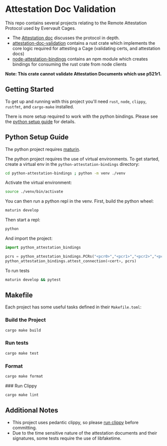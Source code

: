 # Attestation Doc Validation

This repo contains several projects relating to the Remote Attestation Protocol used by Evervault Cages.

- The [Attestation doc](./Attestation.md) discusses the protocol in depth.
- [attestation-doc-validation](./attestation-doc-validation/) contains a rust crate which implements the core logic required for attesting a Cage (validating certs, and attestation docs)
- [node-attestation-bindings](./node-attestation-bindings/) contains an npm module which creates bindings for consuming the rust crate from node clients

**Note: This crate cannot validate Attestation Documents which use p521r1.**

## Getting Started

To get up and running with this project you'll need `rust`, `node`, `clippy`, `rustfmt`, and `cargo-make` installed.

There is more setup required to work with the python bindings. Please see the [python setup guide](#python-setup-guide) for details.

## Python Setup Guide

The python project requires [maturin](https://github.com/PyO3/maturin).

The python project requires the use of virtual environments. To get started, create a virtual env in the `python-attestation-bindings` directory:

```sh
cd python-attestation-bindings ; python -m venv ./venv
```

Activate the virtual environment:

```sh
source ./venv/bin/activate
```

You can then run a python repl in the venv. First, build the python wheel:

```sh
maturin develop
```

Then start a repl:

```sh
python
```

And import the project:

```python
import python_attestation_bindings

pcrs = python_attestation_bindings.PCRs("<pcr0>","<pcr1>","<pcr2>","<pcr8>")
python_attestation_bindings.attest_connection(<cert>, pcrs)
```

To run tests 
```sh
maturin develop && pytest
```

## Makefile

Each project has some useful tasks defined in their `Makefile.toml`:

### Build the Project

```sh
cargo make build
```

### Run tests

```sh
cargo make test
```

### Format

```sh
cargo make format
```

### Run Clippy

```sh
cargo make lint
```

## Additional Notes

- This project uses pedantic clippy, so please [run clippy](#run-clippy) before committing.
- Due to the time sensitive nature of the attestation documents and their signatures, some tests require the use of libfaketime.
